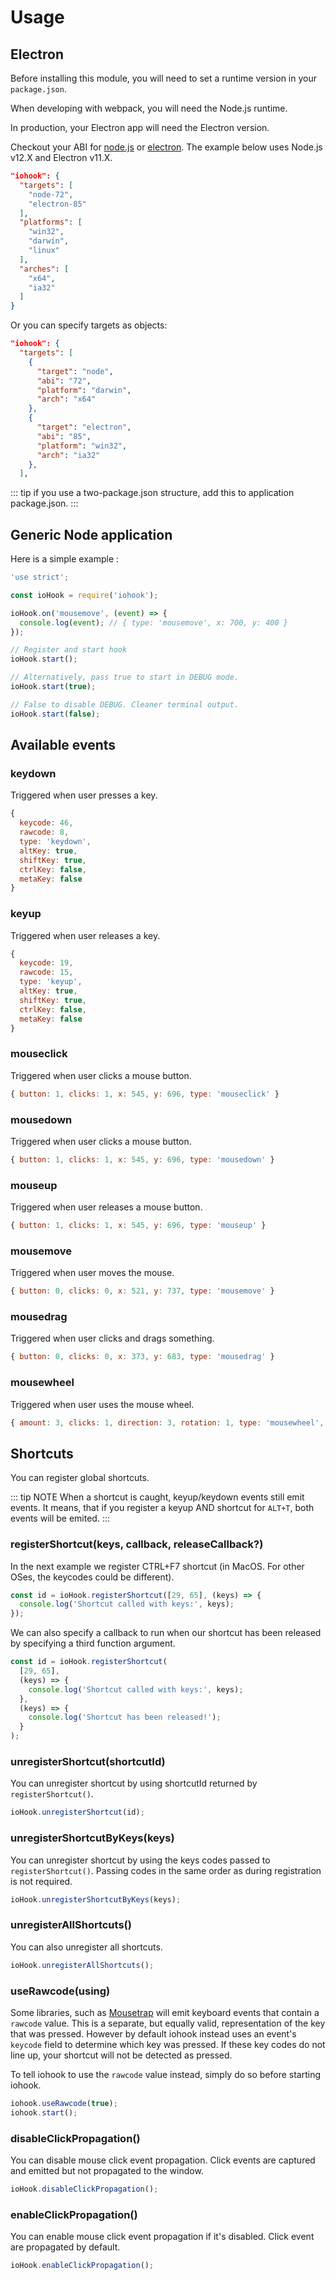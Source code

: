 # Usage

## Electron 

Before installing this module, you will need to set a runtime version in your `package.json`.

When developing with webpack, you will need the Node.js runtime.

In production, your Electron app will need the Electron version.

Checkout your ABI for [node.js](https://nodejs.org/en/download/releases/) or [electron](https://www.npmjs.com/package/electron-abi). The example below uses Node.js v12.X and Electron v11.X.

```json
"iohook": {
  "targets": [
    "node-72",
    "electron-85"
  ],
  "platforms": [
    "win32",
    "darwin",
    "linux"
  ],
  "arches": [
    "x64",
    "ia32"
  ]
}
```

Or you can specify targets as objects:

```json
"iohook": {
  "targets": [
    {
      "target": "node",
      "abi": "72",
      "platform": "darwin",
      "arch": "x64"
    },
    {
      "target": "electron",
      "abi": "85",
      "platform": "win32",
      "arch": "ia32"
    },
  ],
```

::: tip
if you use a two-package.json structure, add this to application package.json.
:::

## Generic Node application

Here is a simple example :

```javascript
'use strict';

const ioHook = require('iohook');

ioHook.on('mousemove', (event) => {
  console.log(event); // { type: 'mousemove', x: 700, y: 400 }
});

// Register and start hook
ioHook.start();

// Alternatively, pass true to start in DEBUG mode.
ioHook.start(true);

// False to disable DEBUG. Cleaner terminal output.
ioHook.start(false);
```

## Available events

### keydown

Triggered when user presses a key.

```js
{
  keycode: 46,
  rawcode: 8,
  type: 'keydown',
  altKey: true,
  shiftKey: true,
  ctrlKey: false,
  metaKey: false
}
```

### keyup

Triggered when user releases a key.

```js
{
  keycode: 19,
  rawcode: 15,
  type: 'keyup',
  altKey: true,
  shiftKey: true,
  ctrlKey: false,
  metaKey: false
}
```

### mouseclick

Triggered when user clicks a mouse button.

```js
{ button: 1, clicks: 1, x: 545, y: 696, type: 'mouseclick' }
```

### mousedown

Triggered when user clicks a mouse button.

```js
{ button: 1, clicks: 1, x: 545, y: 696, type: 'mousedown' }
```

### mouseup

Triggered when user releases a mouse button.

```js
{ button: 1, clicks: 1, x: 545, y: 696, type: 'mouseup' }
```

### mousemove

Triggered when user moves the mouse.

```js
{ button: 0, clicks: 0, x: 521, y: 737, type: 'mousemove' }
```

### mousedrag

Triggered when user clicks and drags something.

```js
{ button: 0, clicks: 0, x: 373, y: 683, type: 'mousedrag' }
```

### mousewheel

Triggered when user uses the mouse wheel.

```js
{ amount: 3, clicks: 1, direction: 3, rotation: 1, type: 'mousewheel', x: 466, y: 683 }
```

## Shortcuts

You can register global shortcuts.

::: tip NOTE
When a shortcut is caught, keyup/keydown events still emit events. It means, that if you register a keyup AND shortcut for `ALT+T`, both events will be emited.
:::

### registerShortcut(keys, callback, releaseCallback?)

In the next example we register CTRL+F7 shortcut (in MacOS. For other OSes, the keycodes could be different).

```js
const id = ioHook.registerShortcut([29, 65], (keys) => {
  console.log('Shortcut called with keys:', keys);
});
```

We can also specify a callback to run when our shortcut has been released by specifying a third function argument.

```js
const id = ioHook.registerShortcut(
  [29, 65],
  (keys) => {
    console.log('Shortcut called with keys:', keys);
  },
  (keys) => {
    console.log('Shortcut has been released!');
  }
);
```

### unregisterShortcut(shortcutId)

You can unregister shortcut by using shortcutId returned by `registerShortcut()`.

```js
ioHook.unregisterShortcut(id);
```

### unregisterShortcutByKeys(keys)

You can unregister shortcut by using the keys codes passed to `registerShortcut()`. Passing codes in the same order as during registration is not required.

```js
ioHook.unregisterShortcutByKeys(keys);
```

### unregisterAllShortcuts()

You can also unregister all shortcuts.

```js
ioHook.unregisterAllShortcuts();
```

### useRawcode(using)

Some libraries, such as [Mousetrap]() will emit keyboard events that contain
a `rawcode` value. This is a separate, but equally valid, representation of
the key that was pressed. However by default iohook instead uses an event's
`keycode` field to determine which key was pressed. If these key codes do not
line up, your shortcut will not be detected as pressed.

To tell iohook to use the `rawcode` value instead, simply do so before
starting iohook.

```js
iohook.useRawcode(true);
iohook.start();
```

### disableClickPropagation()

You can disable mouse click event propagation. Click events are captured and emitted but not propagated to the window.

```js
ioHook.disableClickPropagation();
```

### enableClickPropagation()

You can enable mouse click event propagation if it's disabled. Click event are propagated by default.

```js
ioHook.enableClickPropagation();
```
